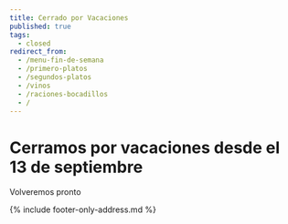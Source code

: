 ```yaml
---
title: Cerrado por Vacaciones
published: true
tags:
  - closed
redirect_from:
  - /menu-fin-de-semana
  - /primero-platos
  - /segundos-platos
  - /vinos
  - /raciones-bocadillos
  - /
---
```


# Cerramos por vacaciones desde el 13 de septiembre

Volveremos pronto

{% include footer-only-address.md %}
